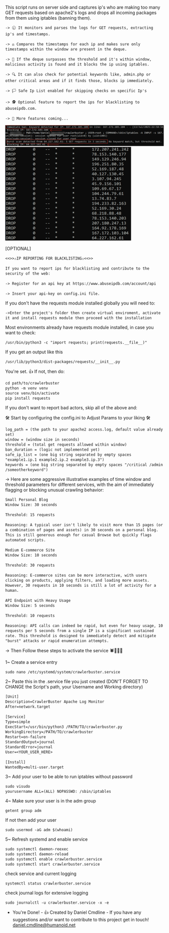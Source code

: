 This script runs on server side and captures ip's who are making too many GET requests based on apache2's logs and drops all incoming packages from them using iptables (banning them).
```
-> 🕣 It monitors and parses the logs for GET requests, extracting ip's and timestamps.

-> ⚖️ Compares the timestamps for each ip and makes sure only timestamps within the window are present in the deque.

-> 🚫 If the deque surpasses the threshold and it's within window, malicious activity is found and it blocks the ip using iptables.

-> 🔍 It can also check for potential keywords like, admin.php or other critical areas and if it finds those, blocks ip immediately.

-> 🏳️ Safe Ip List enabled for skipping checks on specific Ip's

-> 🕵️ Optional feature to report the ips for blacklisting to abuseipdb.com.

-> 🔧 More features coming...
```

![Detection Example](./img/burstexample.png "CrawlerBuster example")
![Ip tables Example](./img/iptables_ex.png "CrawlerBuster example")

[OPTIONAL]
```
<<>>⚠️IP REPORTING FOR BLACKLISTING⚠️<<>>

If you want to report ips for blacklisting and contribute to the security of the web:

-> Register for an api key at https://www.abuseipdb.com/account/api

-> Insert your api-key on config.ini file.
```

If you don't have the requests module installed globally you will need to:
```
->Enter the project's folder then create virtual enviroment, activate it and install requests module then proceed with the installation
```
Most environments already have requests module installed, in case you want to check:
```
/usr/bin/python3 -c "import requests; print(requests.__file__)"
```
If you get an output like this
```
/usr/lib/python3/dist-packages/requests/__init__.py
```
You're set. 👍
If not, then do:
```
cd path/to/crawlerbuster
python -m venv venv
source venv/bin/activate
pip install requests 
```
If you don't want to report bad actors, skip all of the above and:

🛠️ Start by configuring the config.ini to Adjust Params to your liking 🛠️
```
log_path = (the path to your apache2 access.log, default value already set)
window = (window size in seconds) 
threshold = (total get requests allowed within window)
ban_duration = (logic not implemented yet)
safe_ip_list = (one big string separated by empty spaces "example1.ip.1 example2.ip.2 example3.ip.3")
keywords = (one big string separated by empty spaces "/critical /admin /someotherkeyword")
```
-> Here are some aggressive illustrative examples of time window and threshold parameters for different services, with the aim of immediately flagging or blocking unusual crawling behavior:
```
Small Personal Blog 
Window Size: 30 seconds

Threshold: 15 requests

Reasoning: A typical user isn't likely to visit more than 15 pages (or a combination of pages and assets) in 30 seconds on a personal blog. This is still generous enough for casual Browse but quickly flags automated scripts.

Medium E-commerce Site 
Window Size: 10 seconds

Threshold: 30 requests

Reasoning: E-commerce sites can be more interactive, with users clicking on products, applying filters, and loading more assets. However, 30 requests in 10 seconds is still a lot of activity for a human.

API Endpoint with Heavy Usage 
Window Size: 5 seconds

Threshold: 10 requests

Reasoning: API calls can indeed be rapid, but even for heavy usage, 10 requests per 5 seconds from a single IP is a significant sustained rate. This threshold is designed to immediately detect and mitigate "burst" attacks or rapid enumeration attempts.
```
-> Then Follow these steps to activate the service 🕷️🔫🔫🔫

1~ Create a service entry 
```
sudo nano /etc/systemd/system/crawlerbuster.service
```
2~ Paste this in the .service file you just created (DON'T FORGET TO CHANGE the Script's path, your Username and Working directory)
```
[Unit]
Description=CrawlerBuster Apache Log Monitor
After=network.target

[Service]
Type=simple
ExecStart=/usr/bin/python3 /PATH/TO/crawlerbuster.py
WorkingDirectory=/PATH/TO/crawlerbuster 
Restart=on-failure
StandardOutput=journal
StandardError=journal
User=<YOUR_USER_HERE>

[Install]
WantedBy=multi-user.target
```
3~ Add your user to be able to run iptables without password
```
sudo visudo
yourusername ALL=(ALL) NOPASSWD: /sbin/iptables
```
4~ Make sure your user is in the adm group
```
getent group adm
```
If not then add your user
```
sudo usermod -aG adm $(whoami)
```
5~ Refresh systemd and enable service
```
sudo systemctl daemon-reexec
sudo systemctl daemon-reload
sudo systemctl enable crawlerbuster.service
sudo systemctl start crawlerbuster.service
```
check service and current logging
```
systemctl status crawlerbuster.service
```
check journal logs for extensive logging
```
sudo journalctl -u crawlerbuster.service -x -e
```

- You're Done! - 👍
Created by Daniel Cmdline -
If you have any suggestions and/or want to contribute to this project get in touch!
daniel.cmdline@humanoid.net






